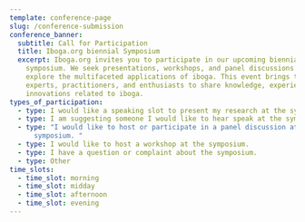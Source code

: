 ```yaml
---
template: conference-page
slug: /conference-submission
conference_banner:
  subtitle: Call for Participation
  title: Iboga.org biennial Symposium
  excerpt: Iboga.org invites you to participate in our upcoming biennial
    symposium. We seek presentations, workshops, and panel discussions that
    explore the multifaceted applications of iboga. This event brings together
    experts, practitioners, and enthusiasts to share knowledge, experiences, and
    innovations related to iboga.
types_of_participation:
  - type: I would like a speaking slot to present my research at the symposium.
  - type: I am suggesting someone I would like to hear speak at the symposium.
  - type: "I would like to host or participate in a panel discussion at the
      symposium. "
  - type: I would like to host a workshop at the symposium.
  - type: I have a question or complaint about the symposium.
  - type: Other
time_slots:
  - time_slot: morning
  - time_slot: midday
  - time_slot: afternoon
  - time_slot: evening
---
```

